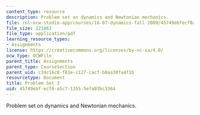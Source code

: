 ```yaml
---
content_type: resource
description: Problem set on dynamics and Newtonian mechanics.
file: /ol-ocw-studio-app/courses/16-07-dynamics-fall-2009/45749ebfecf8a5c713555efa03bc3364_MIT16_07F09_hw03.pdf
file_size: 221863
file_type: application/pdf
learning_resource_types:
- Assignments
license: https://creativecommons.org/licenses/by-nc-sa/4.0/
ocw_type: OCWFile
parent_title: Assignments
parent_type: CourseSection
parent_uid: c3dc16c0-f81e-c127-cacf-b8aa30fa4f1b
resourcetype: Document
title: Problem Set 3
uid: 45749ebf-ecf8-a5c7-1355-5efa03bc3364
---
```

Problem set on dynamics and Newtonian mechanics.